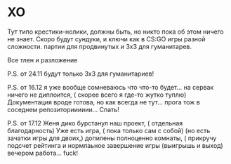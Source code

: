 # XO

Тут типо крестики-нолики,  должны быть,  но никто пока об этом ничего не знает.
 Скоро будут сундуки, и ключи как в CS:GO
 игры разной сложности.  партии для продвинутых и 3х3 для гуманитарев.
 
Все тлен и разложение


P.S.  от 24.11 
 будут только 3х3 для гуманитариев!


P.S.  от 16.12
я уже вообще сомневаюсь что что-то будет...
на сервак ничего не диплоится, ( скорее всего я где-то жутко туплю) 
 Документация вроде готова, но как всегда не тут...
  прога тож в соседнем репозиторииииии...
   Спать!


P.S. от 17.12
Женя дико бурстанул наш проект, ( отдельная благодарность) 
 Уже есть игра, ( пока  только сам с собой) 
 (но есть зачатки игры для двоих,)  допилены полноценно комнаты, 
  ( прикручу подсчет рейтинга и нормлаьное завершение игры (выигрышь и выход)
  вечером работа... fuck!
